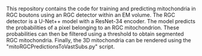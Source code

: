 This repository contains the code for training and predicting mitochondria in RGC boutons using an RGC detector within an EM volume. The RGC detector is a U-Net++ model with a ResNet-34 encoder. The model predicts the probabilities of a pixel belonging to an RGC mitochondrion. These probabilities can then be filtered using a threshold to obtain segmented RGC mitochondria. Finally, the 3D mitochondria can be rendered using the "mitoRGCPredictionsToVastSubs.py" script.
